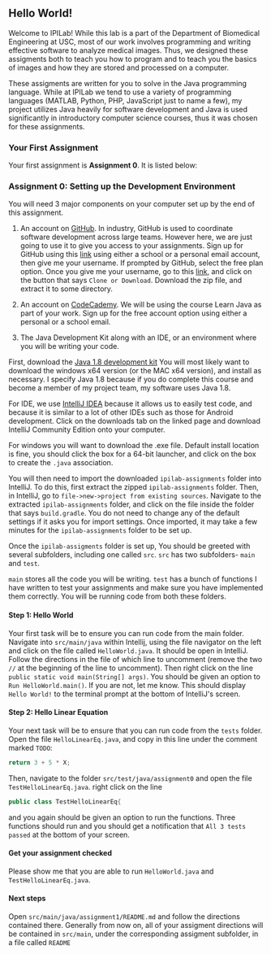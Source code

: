 ## Hello World!

Welcome to IPILab! While this lab is a part of the Department of Biomedical 
Engineering at USC, most of our work involves programming and writing 
effective software to analyze medical images. Thus, we designed these 
assigments both to teach you how to program and to teach you the 
basics of images and how they are stored and processed on a computer.

These assigments are written for you to solve in the Java programming language. 
While at IPILab we tend to use a variety of programming languages (MATLAB, 
Python, PHP, JavaScript just to name a few), my project utilizes Java 
heavily for software development and Java is used significantly in introductory 
computer science courses, thus it was chosen for these assignments.

### Your First Assignment

Your first assignment is **Assignment 0**. It is listed below:

### Assignment 0: Setting up the Development Environment

You will need 3 major components on your computer set up by the end of this assignment.

1) An account on [GitHub](https://github.com/). In industry, GitHub is used to 
coordinate software development across large teams. However here, we are 
just going to use it to give you access to your assignments. Sign up 
for GitHub using this [link](https://github.com/signup/free) using either 
a school or a personal email account, then give me your username. If
prompted by GitHub, select the free plan option.
Once you give me your username, go to this 
[link](https://github.com/vvmurthy/ipilab-assignments), and click on 
the button that says `Clone or Download`. Download the zip file, and 
extract it to some directory. 

2) An account on [CodeCademy](https://www.codecademy.com/learn/learn-java). 
We will be using the course Learn Java as part of your work. 
Sign up for the free account option using either a personal or a school email.

3) The Java Development Kit along with an IDE, 
or an environment where you will be writing your code. 

First, download the [Java 1.8 development kit](http://www.oracle.com/technetwork/java/javase/downloads/jdk8-downloads-2133151.html)
You will most likely want to download the windows x64 version (or the MAC x64 version), 
and install as
necessary. I specify Java 1.8 because if you do complete this course
and become a member of my project team, my software uses Java 1.8.


For IDE, we use [IntelliJ IDEA](https://www.jetbrains.com/idea/) because it 
allows us to easily test code, and because it is similar to a lot 
of other IDEs such as those for Android development. Click on the 
downloads tab on the linked page 
and download IntelliJ Community Edition onto your computer.

For windows you will want to download the .exe file. Default install
location is fine, you should click the box for a 64-bit launcher,
and click on the box to create the `.java` association. 

You will then need to import the downloaded `ipilab-assignments` folder
into IntelliJ. To do this, first extract the zipped `ipilab-assignments`
folder. Then, in IntelliJ, go to `file->new->project from existing sources`.
Navigate to the extracted `ipilab-assignments` folder, and click on 
the file inside the folder that says `build.gradle`. You do not need
to change any of the default settings if it asks you for import settings.
Once imported, it may take a few minutes for the `ipilab-assignments`
folder to be set up. 

Once the `ipilab-assigments` folder is set up, 
You should be greeted with several subfolders, including one called `src`.
`src` has two subfolders- `main` and `test`.

`main` stores all the code you will be writing. `test` has a bunch
of functions I have written to test your assignments and make sure
you have implemented them correctly. You will be running code from
both these folders.

#### Step 1: Hello World

Your first task will be to ensure you can run code from the 
main folder. Navigate into `src/main/java` within Intellij, using the file
navigator on the left and click on the file called
`HelloWorld.java`. It should be open in IntelliJ. Follow the directions in the
file of which line to uncomment (remove the two `//` at the beginning of the line
to uncomment). Then right click on the line
`public static void main(String[] args)`. You should be given an option to
`Run HelloWorld.main()`. If you are not, let me know. This should display
`Hello World!` to the terminal prompt at the bottom of IntelliJ's screen. 

#### Step 2: Hello Linear Equation

Your next task will be to ensure that you can run code from the `tests` folder.
Open the file `HelloLinearEq.java`, and copy in this line under the comment
marked `TODO`:

```java
return 3 + 5 * X;
```

Then, navigate to the folder `src/test/java/assignment0` and open the
file `TestHelloLinearEq.java`. right click on the line 

```java
public class TestHelloLinearEq{
```
and you again should be given an option to run the functions. Three functions
should run and you should get a notification that `All 3 tests passed`
at the bottom of your screen.

#### Get your assignment checked

Please show me that you are able to run `HelloWorld.java` and 
`TestHelloLinearEq.java`.  

#### Next steps

Open `src/main/java/assignment1/README.md` and follow the directions 
contained there. Generally from now on, all of your assigment
directions will be contained in `src/main`, under the corresponding
assigment subfolder, in a file called `README`
